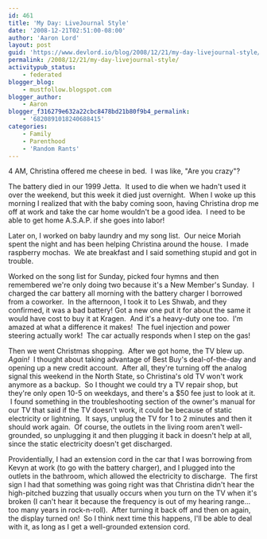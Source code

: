 ```yaml
---
id: 461
title: 'My Day: LiveJournal Style'
date: '2008-12-21T02:51:00-08:00'
author: 'Aaron Lord'
layout: post
guid: 'https://www.devlord.io/blog/2008/12/21/my-day-livejournal-style/'
permalink: /2008/12/21/my-day-livejournal-style/
activitypub_status:
    - federated
blogger_blog:
    - mustfollow.blogspot.com
blogger_author:
    - Aaron
blogger_f316279e632a22cbc8478bd21b80f9b4_permalink:
    - '6820891018240688415'
categories:
    - Family
    - Parenthood
    - 'Random Rants'
---
```


4 AM, Christina offered me cheese in bed.  I was like, "Are you crazy"?

The battery died in our 1999 Jetta.  It used to die when we hadn't used it over the weekend, but this week it died just overnight.  When I woke up this morning I realized that with the baby coming soon, having Christina drop me off at work and take the car home wouldn't be a good idea.  I need to be able to get home A.S.A.P. if she goes into labor!

Later on, I worked on baby laundry and my song list.  Our neice Moriah spent the night and has been helping Christina around the house.  I made raspberry mochas.  We ate breakfast and I said something stupid and got in trouble.

Worked on the song list for Sunday, picked four hymns and then remembered we're only doing two because it's a New Member's Sunday.  I charged the car battery all morning with the battery charger I borrowed from a coworker.  In the afternoon, I took it to Les Shwab, and they confirmed, it was a bad battery! Got a new one put it for about the same it would have cost to buy it at Kragen.  And it's a heavy-duty one too.  I'm amazed at what a difference it makes!  The fuel injection and power steering actually work!  The car actually responds when I step on the gas!

Then we went Christmas shopping.  After we got home, the TV blew up. <span class="Apple-style-span" style="font-style:italic;">Again!</span>  I thought about taking advantage of Best Buy's deal-of-the-day and opening up a new credit account.  After all, they're turning off the analog signal this weekend in the North State, so Christina's old TV won't work anymore as a backup.  So I thought we could try a TV repair shop, but they're only open 10-5 on weekdays, and there's a $50 fee just to look at it.  I found something in the troubleshooting section of the owner's manual for our TV that said if the TV doesn't work, it could be because of static electricity or lightning.  It says, unplug the TV for 1 to 2 minutes and then it should work again.  Of course, the outlets in the living room aren't well-grounded, so unplugging it and then plugging it back in doesn't help at all, since the static electricity doesn't get discharged.

Providentially, I had an extension cord in the car that I was borrowing from Kevyn at work (to go with the battery charger), and I plugged into the outlets in the bathroom, which allowed the electricity to discharge.  The first sign I had that something was going right was that Christina didn't hear the high-pitched buzzing that usually occurs when you turn on the TV when it's broken (I can't hear it because the frequency is out of my hearing range... too many years in rock-n-roll).  After turning it back off and then on again, the display turned on!  So I think next time this happens, I'll be able to deal with it, as long as I get a well-grounded extension cord.